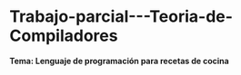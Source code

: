 # Trabajo-parcial---Teoria-de-Compiladores
**Tema: Lenguaje de programación para recetas de cocina**
